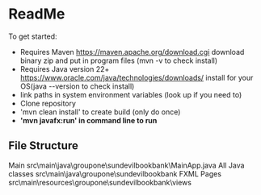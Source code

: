 # ReadMe #
To get started:
* Requires Maven https://maven.apache.org/download.cgi download binary zip and put in program files (mvn -v to check install)
* Requires Java version 22+ https://www.oracle.com/java/technologies/downloads/ install for your OS(java --version to check install)
* link paths in system environment variables (look up if you need to)
* Clone repository
* 'mvn clean install' to create build (only do once)
* **'mvn javafx:run' in command line to run**

## File Structure ## 
Main                src\main\java\groupone\sundevilbookbank\MainApp.java
All Java classes    src\main\java\groupone\sundevilbookbank
FXML Pages          src\main\resources\groupone\sundevilbookbank\views